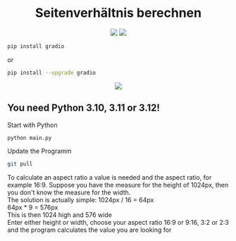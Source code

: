 <div align=center><h1>Seitenverhältnis berechnen</h1></div>
<p align="center">
  <img src="https://prompt-base.der-zerfleischer.de/image/2024-08-18-075935_401101999385689.jpg" />
  <img src="https://der-zerfleischer.de/images/github/svb2.png" />
</p>

```sh
pip install gradio
```

or

```sh
pip install --upgrade gradio
```

<p align="center">
  <img src="https://der-zerfleischer.de/images/github/svb3.jpeg" />
</p>

## You need Python 3.10, 3.11 or 3.12!

Start with Python

```sh
python main.py
```

Update the Programm

```sh
git pull
```

To calculate an aspect ratio a value is needed and the aspect ratio, for example 16:9. Suppose you have the measure for the height of 1024px, then you don't know the measure for the width.<br>
The solution is actually simple: 1024px / 16 = 64px<br>
64px * 9 = 576px<br>
This is then 1024 high and 576 wide<br>
Enter either height or width, choose your aspect ratio 16:9 or 9:16, 3:2 or 2:3 and the program calculates the value you are looking for

